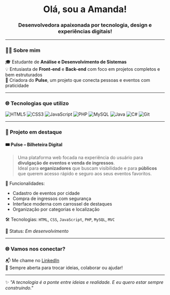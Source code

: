 <h1 align="center">Olá, sou a Amanda!</h1>
<h3 align="center">Desenvolvedora apaixonada por tecnologia, design e experiências digitais!</h3>

---

### 👩‍💻 Sobre mim

🎓 Estudante de **Análise e Desenvolvimento de Sistemas**  
💡 Entusiasta de **Front-end** e **Back-end** com foco em projetos completos e bem estruturados   
📌 Criadora do **Pulse**, um projeto que conecta pessoas e eventos com praticidade

---

### 🌐 Tecnologias que utilizo

![HTML5](https://img.shields.io/badge/HTML5-E34F26?style=for-the-badge&logo=html5&logoColor=white)
![CSS3](https://img.shields.io/badge/CSS3-1572B6?style=for-the-badge&logo=css3&logoColor=white)
![JavaScript](https://img.shields.io/badge/JavaScript-F7DF1E?style=for-the-badge&logo=javascript&logoColor=black)
![PHP](https://img.shields.io/badge/PHP-777BB4?style=for-the-badge&logo=php&logoColor=white)
![MySQL](https://img.shields.io/badge/MySQL-4479A1?style=for-the-badge&logo=mysql&logoColor=white)
![Java](https://img.shields.io/badge/Java-ED8B00?style=for-the-badge&logo=java&logoColor=white)
![C#](https://img.shields.io/badge/C%23-68217A?style=for-the-badge&logo=csharp&logoColor=white)
![Git](https://img.shields.io/badge/Git-F05032?style=for-the-badge&logo=git&logoColor=white)

---

### 🚀 Projeto em destaque

#### 🎟️ **Pulse – Bilheteira Digital**
> Uma plataforma web focada na experiência do usuário para **divulgação de eventos e venda de ingressos**.  
> Ideal para **organizadores** que buscam visibilidade e para **públicos** que querem acesso rápido e seguro aos seus eventos favoritos.

📌 Funcionalidades:
- Cadastro de eventos por cidade
- Compra de ingressos com segurança
- Interface moderna com carrossel de destaques
- Organização por categorias e localização

🛠️ Tecnologias: `HTML`, `CSS`, `JavaScript`, `PHP`, `MySQL`, `MVC`

🔧 Status: *Em desenvolvimento*

---

### 🌐 Vamos nos conectar?

📬 Me chame no [LinkedIn](https://linkedin.com/in/amandadevup)    
💬 Sempre aberta para trocar ideias, colaborar ou ajudar!

---

✨ *"A tecnologia é a ponte entre ideias e realidade. E eu quero estar sempre construindo."*

